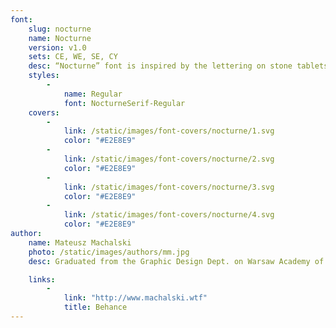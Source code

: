 ```yaml
---
font:
    slug: nocturne
    name: Nocturne
    version: v1.0
    sets: CE, WE, SE, CY
    desc: “Nocturne” font is inspired by the lettering on stone tablets commemorating the victims of World War II, and prewar Jewish shop signage. “Nocturne” is a text font that features clean geometrical shapes, high contrast and is modernist in character.
    styles:
        -
            name: Regular
            font: NocturneSerif-Regular
    covers:
        -
            link: /static/images/font-covers/nocturne/1.svg
            color: "#E2E8E9"
        -
            link: /static/images/font-covers/nocturne/2.svg
            color: "#E2E8E9"
        -
            link: /static/images/font-covers/nocturne/3.svg
            color: "#E2E8E9"
        -
            link: /static/images/font-covers/nocturne/4.svg
            color: "#E2E8E9"
author:
    name: Mateusz Machalski
    photo: /static/images/authors/mm.jpg
    desc: Graduated from the Graphic Design Dept. on Warsaw Academy of Fine Arts. Specializes in corporate identity and type design. Designer of the visual identity of the Lech Wałęsa Solidarity Award and the family of 42 fonts for the Tupperware corporation. Art director of “Warsawholic” magazine.

    links:
        -
            link: "http://www.machalski.wtf"
            title: Behance
---
```

